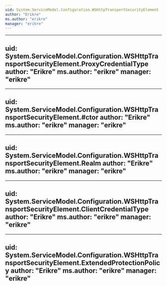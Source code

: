 ```yaml
---
uid: System.ServiceModel.Configuration.WSHttpTransportSecurityElement
author: "Erikre"
ms.author: "erikre"
manager: "erikre"
---
```


---
uid: System.ServiceModel.Configuration.WSHttpTransportSecurityElement.ProxyCredentialType
author: "Erikre"
ms.author: "erikre"
manager: "erikre"
---

---
uid: System.ServiceModel.Configuration.WSHttpTransportSecurityElement.#ctor
author: "Erikre"
ms.author: "erikre"
manager: "erikre"
---

---
uid: System.ServiceModel.Configuration.WSHttpTransportSecurityElement.Realm
author: "Erikre"
ms.author: "erikre"
manager: "erikre"
---

---
uid: System.ServiceModel.Configuration.WSHttpTransportSecurityElement.ClientCredentialType
author: "Erikre"
ms.author: "erikre"
manager: "erikre"
---

---
uid: System.ServiceModel.Configuration.WSHttpTransportSecurityElement.ExtendedProtectionPolicy
author: "Erikre"
ms.author: "erikre"
manager: "erikre"
---
